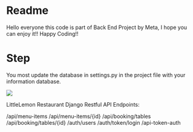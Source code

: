 <h1>Readme</h1>
Hello everyone this code is part of Back End Project by Meta, I hope you can enjoy it!!
Happy Coding!!

<h1>Step</h1>
 You most update the database in settings.py in the project file with your information database.
 
<img src="WebDeveploment\Back_End_Capstone\LittleLemon\littlelemon\templates\sttings.py.jpg"></img>


LittleLemon Restaurant 
Django Restful API
Endpoints:

/api/menu-items
/api/menu-items/{id}
/api/booking/tables
/api/booking/tables/{id}
/auth/users
/auth/token/login
/api-token-auth
